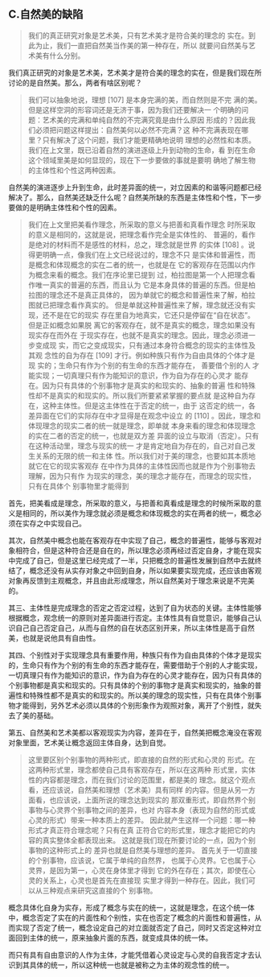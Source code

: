 <h2>C.自然美的缺陷</h2><blockquote data-pid="sj8Pw7eZ">我们的真正研究对象是艺术美，只有艺术美才是符合美的理念的 实在。到此为⽌，我们⼀直把⾃然美当作美的第⼀种存在，所以 就要问⾃然美与艺术美有什么分别。</blockquote><p data-pid="Bhgr0Mta">我们真正研究的对象是艺术美，艺术美才是符合美的理念的实在，但是我们现在所讨论的是自然美。那么，两者有啥区别呢？</p><blockquote data-pid="DrILPsQs">我们可以抽象地说，理想 [107] 是本⾝完满的美，⽽⾃然则是不完 满的美。但是这样空洞的形容词还是⽆济于事，因为我们还要解决⼀ 个明确的问题：艺术美的完满和单纯⾃然的不完满究竟是由什么原因 形成的？因此我们必须把问题这样提出：⾃然美何以必然不完满？这 种不完满表现在哪⾥？只有解决了这个问题，我们才能更精确地说明 理想的必然性和本质。 我们在上⽂⾥，既已沿着⾃然的演进逐级上升到动物的⽣命，看 到在⽣命这个领域⾥美是如何显现的，现在下⼀步要做的事就是要明 确地了解⽣物的主体性和个性这两种因素。</blockquote><p data-pid="uzYaiHn_">自然美的演进逐步上升到生命，此时差异面的统一，对立因素的和谐等问题都已经解决了。那么，自然美还缺乏什么呢？自然美所缺的东西是主体性和个性，下一步要做的是明确主体性和个性的因素。</p><blockquote data-pid="xHEx9oL4">我们在上⽂⾥把美看作理念，所采取的意义与把善和真看作理念 时所采取的意义是相同的，这就是说，把理念看作完全是实体性的、 普遍的，看作是绝对的材料⽽不是感性的材料，总之，理念就是世界 的实体 [108] 。说得更明确⼀点，像我们在上⽂已经说过的，理念不只 是实体和普遍性，⽽是概念和体现概念的实在⼆者的统⼀，也就是在 它的客观存在范围以内作为概念来看的概念。我们在序论⾥已提到 过，柏拉图是第⼀个⼈把理念看作唯⼀真实的普遍的东⻄，⽽且认为 它是本⾝具体的普遍的东⻄。但是柏拉图的理念还不是真正具体的， 因为单就它的概念和普遍性来了解，柏拉图就已把理念看作真实的。 但是单就这种普遍性来了解，理念就还没有实现，还不是在它的现实 存在⾥⾃为地真实，它还只是停留在“⾃在状态”。但是正如概念如果脱 离它的客观存在，就不是真实的概念，理念如果没有现实存在⽽外在 于现实存在，也就不是真实的理念。因此，理念必须进⼀步变成现 实，⽽它之变成现实，只有通过本⾝符合概念的现实的主体性及其观 念性的⾃为存在 [109] 才⾏。例如种族只有作为⾃由具体的个体才是现 实的；⽣命只有作为个别的有⽣命的东⻄才能存在， 善要借个别的⼈ 才能实现；⼀切真理只有作为能知识的意识，作为⾃为存在的⼼灵才 能存在。因为只有具体的个别事物才是真实的和现实的、抽象的普遍 性和特殊性却不是真实的和现实的。所以我们所要紧紧掌握的要点就 是这种⾃为存在，这种主体性。但是这主体性在于否定的统⼀，由于 这否定的统⼀，各差异⾯在它们的实际存在中才显得是在观念中设⽴ 的 [110] 。因此，理念和体现理念的现实⼆者的统⼀就是理念，即单就 本⾝来看的理念和体现理念的实在⼆者的否定的统⼀，也就是双⽅差 异⾯的设⽴与取消（否定）。只有在这种活动⾥，理念与现实的统⼀ 才是肯定地⾃为存在的，⾃⼰对⾃⼰发⽣关系的⽆限的统⼀和主体 性。所以我们对于美的理念，也要如其本质地就它在它的现实客观存 在中作为具体的主体性因⽽也就是作为个别事物去理解，因为只有作 为现实的理念，美的理念才能存在，⽽理念的现实性，只有在具体个 别事物⾥才能得到</blockquote><p data-pid="TOjzEbIm">首先，把美看成是理念，所采取的意义，与把善和真看成是理念的时候所采取的意义是相同的，所以美作为理念就必须是概念和体现概念的实在两者的统一，概念必须在实存之中实现自己。</p><p data-pid="J1AQhP78">其次，自然美中概念也能在客观存在中实现了自己，概念的普遍性，能够与客观对象相符合，但是这种符合还是自在的，所以理念必须再经过否定自身，才能在现实中完成了自己，但是这里已经完成了一半，只把概念的普遍性发展到自然中去就终结了，概念还没有从实存对象之中回到自身，所以如果要实现完成，还应该由客观对象再反馈到主观概念，并且由此形成理念，所以自然美对于理念来说是不完美的。</p><p data-pid="mMvfKck-">其三、主体性是完成理念的否定之否定过程，达到了自为状态的关键。主体性能够根据概念，观念统一的原则对差异面进行否定。主体性具有自觉意识，能够自己认识自己自己否定自己，从而与自然的自在状态区别开来，所以主体性是高于自然美，也就是说他具有自由性。</p><p data-pid="ob17ioIY">其四、个别性对于实现理念具有重要作用，种族只有作为自由具体的个体才是现实的，生命只有作为个别的有生命的东西才能存在，需要借助于个别的人才能实现，一切真理只有作为能知识的意识，作为自为存在的心灵才能存在，因为只有具体的个别事物都是真实和现实的。只有具体的个别的事物才是真实和现实的，抽象的普遍性和特殊性都不是真实的和现实的。所以美的理念的现实性，只有在具体个别事物才能得到，另外艺术必须以具体的个别形象作为观照对象，离开了个别性，就失去了美的基础。</p><p data-pid="4buTQN9u">第五、自然美和艺术美都以客观现实为内容，差异在于，自然美把概念淹没在客观对象里面，艺术美让概念返回主体自身，达到自觉。</p><blockquote data-pid="UBQdo8U9">这⾥要区别个别事物的两种形式，即直接的⾃然的形式和⼼灵的 形式。在这两种形式⾥，理念都使⾃⼰具有客观存在，所以在这两种 形式⾥，实体性的内容都是理念，⽽在我们讨论的范围⾥，都是美的 理念。就这个观点看，还应该说，⾃然美和理想（艺术美）具有同样 的内容。但是从另⼀⽅⾯看，也应该说，上⾯所说的理念达到现实的 那双重形式，即⾃然界个别事物与⼼灵界个别事物之间的差异，也对 内容本⾝（表现为⾃然的形式或⼼灵的形式）带来⼀种本质上的差异。 因此就产⽣这样⼀个问题：哪⼀种形式才真正符合理念呢？只有在真 正符合它的形式⾥，理念才能把它的内容的真实整体全都表现出来。 这就是我们现在所要讨论的⼀点，因为个别事物的这种形式上的 差异也就是⾃然美与理想的差异。 ⾸先关于⼀切直接的个别事物，应该说，它属于单纯的⾃然界， 也属于⼼灵界。它也属于⼼灵界，是因为第⼀，⼼灵在⾝体⾥才得到 它的外在存在；其次，即使在⼼灵的关系上，⼼灵也是⾸先在直接现 实⾥才得到⼀种存在。因此，我们可以从三种观点来研究这直接的个 别事物。</blockquote><p data-pid="4I00hWtO">概念具体化自身为实存，形成了概念与实在的统一，这就是理念，在这个统一体中，概念否定了实在的片面性和个别性，实在也否定了概念的片面性和普遍性，从而实现了否定了统一，概念设定自己的对立面就否定了自己，同时又否定这种对立面回到主体的统一，原来抽象片面的东西，就变成具体的统一体。</p><p data-pid="W0tCrHEc">而只有具有自由意识的人作为主体，才能凭借着心灵设定与心灵的自我否定才去认识到其具体的统一，所以这种统一也就是被称之为主体的观念性的统一。</p><p></p>